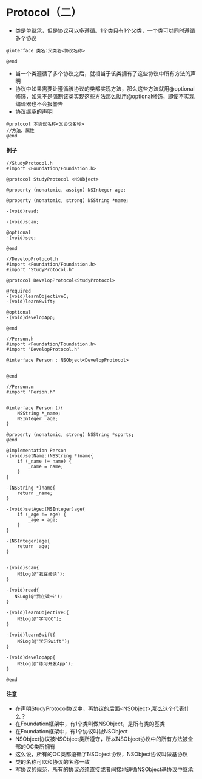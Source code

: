 # Protocol（二）

* 类是单继承，但是协议可以多遵循。1个类只有1个父类，一个类可以同时遵循多个协议

```
@interface 类名:父类名<协议名称>

@end
```

* 当一个类遵循了多个协议之后，就相当于该类拥有了这些协议中所有方法的声明
* 协议中如果需要让遵循该协议的类都实现方法，那么这些方法就用@optional修饰，如果不是强制该类实现这些方法那么就用@optional修饰，即使不实现编译器也不会报警告
* 协议继承的声明

```
@protocol 本协议名称<父协议名称>
//方法、属性
@end
```

#### 例子

```
//StudyProtocol.h
#import <Foundation/Foundation.h>

@protocol StudyProtocol <NSObject>

@property (nonatomic, assign) NSInteger age;

@property (nonatomic, strong) NSString *name;

-(void)read;

-(void)scan;

@optional
-(void)see;

@end

//DevelopProtocol.h
#import <Foundation/Foundation.h>
#import "StudyProtocol.h"

@protocol DevelopProtocol<StudyProtocol>

@required
-(void)learnObjectiveC;
-(void)learnSwift;

@optional
-(void)developApp;

@end

//Person.h
#import <Foundation/Foundation.h>
#import "DevelopProtocol.h"

@interface Person : NSObject<DevelopProtocol>


@end

//Person.m
#import "Person.h"


@interface Person (){
    NSString *_name;
    NSInteger _age;
}

@property (nonatomic, strong) NSString *sports;
@end

@implementation Person
-(void)setName:(NSString *)name{
    if (_name != name) {
        _name = name;
    }
}

-(NSString *)name{
    return _name;
}

-(void)setAge:(NSInteger)age{
    if (_age != age) {
        _age = age;
    }
}

-(NSInteger)age{
    return _age;
}


-(void)scan{
    NSLog(@"我在阅读");
}

-(void)read{
   NSLog(@"我在读书");
}

-(void)learnObjectiveC{
    NSLog(@"学习OC");
}

-(void)learnSwift{
    NSLog(@"学习Swift");
}

-(void)developApp{
    NSLog(@"练习开发App");
}

@end
```

#### 注意

* 在声明StudyProtocol协议中，再协议的后面&lt;NSObject&gt;,那么这个代表什么？
* 在Foundation框架中，有1个类叫做NSObject，是所有类的基类
* 在Foundation框架中，有1个协议叫做NSObject
* NSObject协议被NSObject类所遵守，所以NSObject协议中的所有方法被全部的OC类所拥有
* 这么说，所有的OC类都遵循了NSObject协议，NSObject协议叫做基协议
* 类的名称可以和协议的名称一致
* 写协议的规范，所有的协议必须直接或者间接地遵循NSObject基协议中继承




